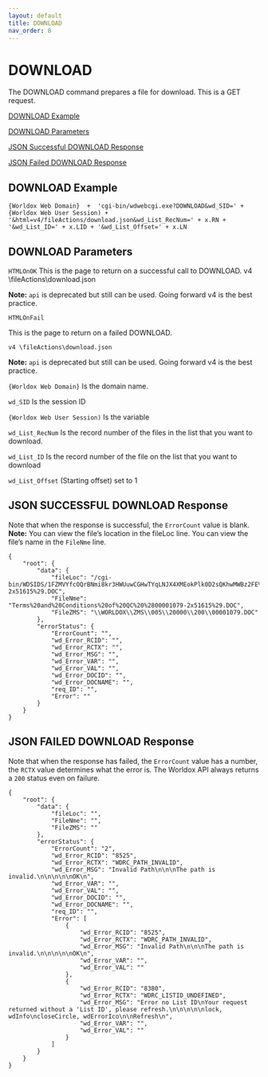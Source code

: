 ```yaml
---
layout: default
title: DOWNLOAD
nav_order: 8
---
```


# DOWNLOAD

The DOWNLOAD command prepares a file for download. This is a GET request.

[DOWNLOAD Example](#download-example)

[DOWNLOAD Parameters](#download-parameters)

[JSON Successful DOWNLOAD Response](#json-successful-download-response)

[JSON Failed DOWNLOAD Response](#json-failed-download-response)

## DOWNLOAD Example
`{Worldox Web Domain}  +  'cgi-bin/wdwebcgi.exe?DOWNLOAD&wd_SID=' + {Worldox Web User Session) + '&html=v4/fileActions/download.json&wd_List_RecNum=' + x.RN + '&wd_List_ID=' + x.LID + '&wd_List_Offset=' + x.LN`

## DOWNLOAD Parameters
`HTMLOnOK`
This is the page to return on a successful call to DOWNLOAD.
v4 \fileActions\download.json

**Note:** `api` is deprecated but still can be used. Going forward v4 is the best practice.

`HTMLOnFail`

This is the page to return on a failed DOWNLOAD.

`v4 \fileActions\download.json`

**Note:** `api`  is deprecated but still can be used. Going forward v4 is the best practice.

`{Worldox Web Domain}` 
	Is the domain name.

`wd_SID`
	Is the session ID

`{Worldox Web User Session)`
	Is the variable

`wd_List_RecNum`
Is the record number of the files in the list that you want to download.

`wd_List_ID`
Is the record number of the file on the list that you want to download 

`wd_List_Offset`
(Starting offset) set to 1


## JSON SUCCESSFUL DOWNLOAD Response

Note that when the response is successful, the `ErrorCount` value is blank. 
**Note:** You can view the file’s location in the fileLoc line. You can view the file’s name in the `FileNme` line. 

```
{
    "root": {
        "data": {
            "fileLoc": "/cgi-bin/WDSIDS/1FZMVYfcOQrBNmi8kr3HWUuwCGHwTYqLNJX4XMEokPlk0D2sQKhwMWBz2FE%243D/OPEN/005/20000/200/Terms%20and%20Conditions%20of%20QC%20%2800001079-2x51615%29.DOC",
            "FileNme": "Terms%20and%20Conditions%20of%20QC%20%2800001079-2x51615%29.DOC",
            "FileZMS": "\\WORLDOX\\ZMS\\005\\20000\\200\\00001079.DOC"
        },
        "errorStatus": {
            "ErrorCount": "",
            "wd_Error_RCID": "",
            "wd_Error_RCTX": "",
            "wd_Error_MSG": "",
            "wd_Error_VAR": "",
            "wd_Error_VAL": "",
            "wd_Error_DOCID": "",
            "wd_Error_DOCNAME": "",
            "req_ID": "",
            "Error": ""
        }
    }
}
```

## JSON FAILED DOWNLOAD Response

Note that when the response has failed, the `ErrorCount` value has a number, the `RCTX` value determines what the error is. The Worldox API always returns a `200` status even on failure.  

```
{
    "root": {
        "data": {
            "fileLoc": "",
            "FileNme": "",
            "FileZMS": ""
        },
        "errorStatus": {
            "ErrorCount": "2",
            "wd_Error_RCID": "8525",
            "wd_Error_RCTX": "WDRC_PATH_INVALID",
            "wd_Error_MSG": "Invalid Path\n\n\nThe path is invalid.\n\n\n\n\nOK\n",
            "wd_Error_VAR": "",
            "wd_Error_VAL": "",
            "wd_Error_DOCID": "",
            "wd_Error_DOCNAME": "",
            "req_ID": "",
            "Error": [
                {
                    "wd_Error_RCID": "8525",
                    "wd_Error_RCTX": "WDRC_PATH_INVALID",
                    "wd_Error_MSG": "Invalid Path\n\n\nThe path is invalid.\n\n\n\n\nOK\n",
                    "wd_Error_VAR": "",
                    "wd_Error_VAL": ""
                },
                {
                    "wd_Error_RCID": "8380",
                    "wd_Error_RCTX": "WDRC_LISTID_UNDEFINED",
                    "wd_Error_MSG": "Error no List ID\nYour request returned without a 'List ID', please refresh.\n\n\n\n\nlock, wdInfo\ncloseCircle, wdErrorIco\n\nRefresh\n",
                    "wd_Error_VAR": "",
                    "wd_Error_VAL": ""
                }
            ]
        }
    }
}
```
